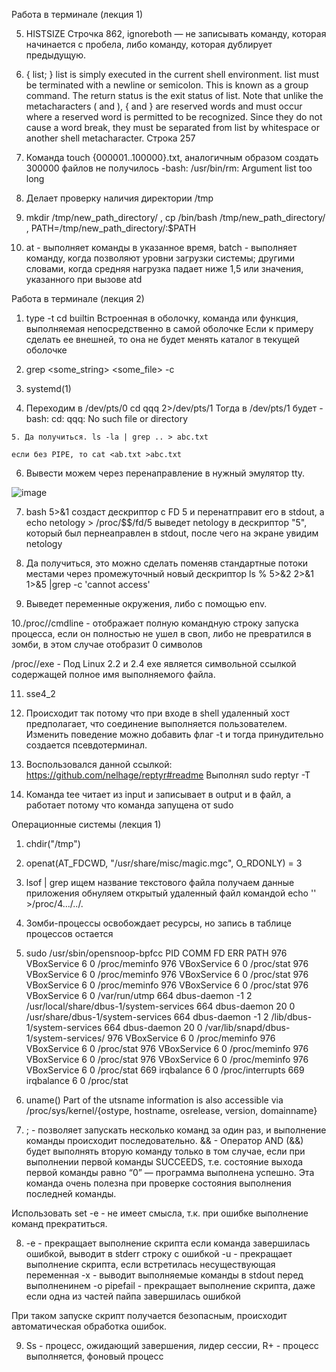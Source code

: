 Работа в терминале (лекция 1)

5. HISTSIZE Строчка 862, ignoreboth — не записывать команду, которая начинается с пробела, либо команду, которая дублирует предыдущую.

6. { list; }
              list is simply executed in the current shell environment.  list must be terminated with  a  newline  or
              semicolon.  This is known as a group command.  The return status is the exit status of list.  Note that
              unlike the metacharacters ( and ), { and } are reserved words and must occur where a reserved  word  is
              permitted  to be recognized.  Since they do not cause a word break, they must be separated from list by
              whitespace or another shell metacharacter.
 Строка 257
 
7. Команда touch {000001..100000}.txt, аналогичным образом создать 300000 файлов не получилось -bash: /usr/bin/rm: Argument list too long

8. Делает проверку наличия директории /tmp

9. mkdir /tmp/new_path_directory/ , cp /bin/bash /tmp/new_path_directory/ , PATH=/tmp/new_path_directory/:$PATH

10. at - выполняет команды в указанное время, batch - выполняет команду, когда позволяют уровни загрузки системы; другими словами, когда средняя нагрузка падает ниже 1,5  или значения, указанного при вызове atd

Работа в терминале (лекция 2)

1. type -t cd
builtin Встроенная в оболочку, команда или функция, выполняемая непосредственно в самой оболочке
Если к примеру сделать ее внешней, то она не будет менять каталог в текущей оболочке

2. grep <some_string> <some_file> -c

3. systemd(1)

4. Переходим в /dev/pts/0
cd qqq 2>/dev/pts/1
Тогда в /dev/pts/1 будет
-bash: cd: qqq: No such file or directory

```
5. Да получиться. ls -la | grep .. > abc.txt

если без PIPE, то cat <ab.txt >abc.txt
```

6. Вывести можем через перенаправление в нужный эмулятор tty.

![image](https://user-images.githubusercontent.com/127683348/229319750-9b99aba4-042a-41e8-a834-5ae6b213f446.png)


7. bash 5>&1 создаст дескриптор c FD 5 и перенатправит его в stdout, а echo netology > /proc/$$/fd/5 выведет netology в дескриптор "5", который был пернеаправлен в stdout, после чего на экране увидим netology

8. Да получиться, это можно сделать поменяв стандартные потоки местами через промежуточный новый дескриптор
  ls % 5>&2 2>&1 1>&5 |grep -c 'cannot access'

9. Выведет переменные окружения, либо с помощью env.

10./proc/<PID>/cmdline - отображает полную командную строку запуска процесса, если он полностью не ушел в своп, либо не превратился в зомби, в этом случае отобразит 0 символов

/proc/<PID>/exe - Под Linux 2.2 и 2.4 exe является символьной ссылкой содержащей полное имя выполняемого файла.

11. sse4_2
  
12. Происходит так потому что при входе в shell удаленный хост предполагает, что соединение выполняется пользователем. Изменить поведение можно добавить флаг -t и тогда принудительно создается псевдотерминал.

13. Воспользовался данной ссылкой: https://github.com/nelhage/reptyr#readme  Выполнял sudo reptyr -T
  
14. Команда tee читает из input и записывает в output и в файл, а работает потому что команда запущена от sudo
  
Операционные системы (лекция 1)
  
1. chdir("/tmp") 
  
2. openat(AT_FDCWD, "/usr/share/misc/magic.mgc", O_RDONLY) = 3
  
3. lsof | grep ищем название текстового файла
получаем данные приложения
обнуляем открытый удаленный файл командой echo '' >/proc/4.../../.
  
4. Зомби-процессы освобождает ресурсы, но запись в таблице процессов остается
  
5. sudo /usr/sbin/opensnoop-bpfcc
PID    COMM               FD ERR PATH
976    VBoxService         6   0 /proc/meminfo
976    VBoxService         6   0 /proc/stat
976    VBoxService         6   0 /proc/meminfo
976    VBoxService         6   0 /proc/stat
976    VBoxService         6   0 /proc/meminfo
976    VBoxService         6   0 /proc/stat
976    VBoxService         6   0 /var/run/utmp
664    dbus-daemon        -1   2 /usr/local/share/dbus-1/system-services
664    dbus-daemon        20   0 /usr/share/dbus-1/system-services
664    dbus-daemon        -1   2 /lib/dbus-1/system-services
664    dbus-daemon        20   0 /var/lib/snapd/dbus-1/system-services/
976    VBoxService         6   0 /proc/meminfo
976    VBoxService         6   0 /proc/stat
976    VBoxService         6   0 /proc/meminfo
976    VBoxService         6   0 /proc/stat
976    VBoxService         6   0 /proc/meminfo
976    VBoxService         6   0 /proc/stat
669    irqbalance          6   0 /proc/interrupts
669    irqbalance          6   0 /proc/stat

6. uname()
Part of the utsname information is also accessible  via  /proc/sys/kernel/{ostype, hostname, osrelease, version, domainname}
  
7. ;  - позволяет запускать несколько команд за один раз, и выполнение команды происходит последовательно.
&& -  Оператор AND (&&) будет выполнять вторую команду только в том случае, если при выполнении первой команды SUCCEEDS, т.е. состояние выхода первой команды равно “0” — программа выполнена успешно. Эта команда очень полезна при проверке состояния выполнения последней команды.

Использовать set -e - не имеет смысла, т.к. при ошибке выполнение команд прекратиться.
  
8. -e - прекращает выполнение скрипта если команда завершилась ошибкой, выводит в stderr строку с ошибкой
-u - прекращает выполнение скрипта, если встретилась несуществующая переменная
-x - выводит выполняемые команды в stdout перед выполненинем
-o pipefail - прекращает выполнение скрипта, даже если одна из частей пайпа завершилась ошибкой

При таком запуске скрипт получается безопасным, происходит автоматическая обработка ошибок.
 
9. Ss - процесс, ожидающий завершения, лидер сессии, R+ - процесс выполняется, фоновый процесс
